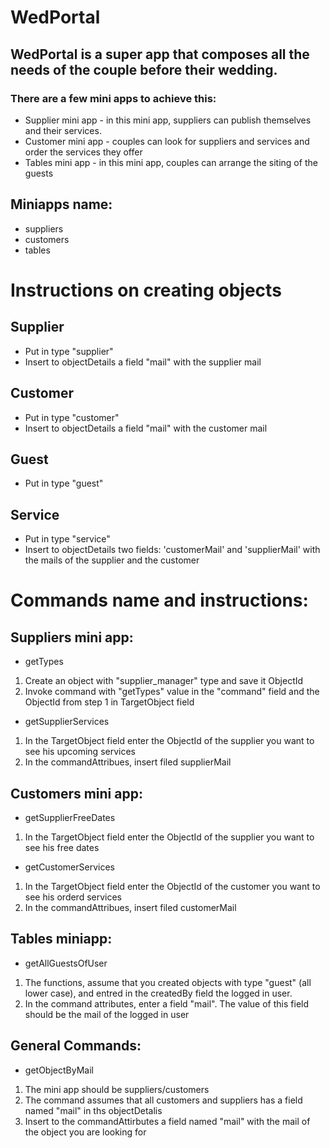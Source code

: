 # WedPortal

## WedPortal is a super app that composes all the needs of the couple before their wedding.

### There are a few mini apps to achieve this:
- Supplier mini app - in this mini app, suppliers can publish themselves and their services.
- Customer mini app - couples can look for suppliers and services and order the services they offer
- Tables mini app - in this mini app, couples can arrange the siting of the guests

## Miniapps name:
- suppliers
- customers
- tables

# Instructions on creating objects

## Supplier

- Put in type "supplier"
- Insert to objectDetails a field "mail" with the supplier mail

## Customer

- Put in type "customer"
- Insert to objectDetails a field "mail" with the customer mail

## Guest

- Put in type "guest"

## Service

- Put in type "service"
- Insert to objectDetails two fields: 'customerMail' and 'supplierMail' with the mails of the supplier and the customer


# Commands name and instructions:

## Suppliers mini app:

- getTypes

1. Create an object with "supplier_manager" type and save it ObjectId
2. Invoke command with "getTypes" value in the "command" field and the ObjectId from step 1 in TargetObject field

- getSupplierServices

1. In the TargetObject field enter the ObjectId of the supplier you want to see his upcoming services
2. In the commandAttribues, insert filed supplierMail

## Customers mini app:

- getSupplierFreeDates

1. In the TargetObject field enter the ObjectId of the supplier you want to see his free dates

- getCustomerServices

1. In the TargetObject field enter the ObjectId of the customer you want to see his orderd services
2. In the commandAttribues, insert filed customerMail

## Tables miniapp:

- getAllGuestsOfUser

1. The functions, assume that you created objects with type "guest" (all lower case), and entred in the createdBy field the logged in user.
2. In the command attributes, enter a field "mail". The value of this field should be the mail of the logged in user

## General Commands:

- getObjectByMail

1. The mini app should be suppliers/customers
2. The command assumes that all customers and suppliers has a field named "mail" in ths objectDetalis
3. Insert to the commandAttirbutes a field named "mail" with the mail of the object you are looking for


